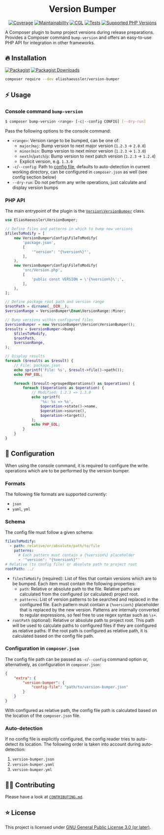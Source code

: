 <div align="center">

# Version Bumper

[![Coverage](https://img.shields.io/coverallsCoverage/github/eliashaeussler/version-bumper?logo=coveralls)](https://coveralls.io/github/eliashaeussler/version-bumper)
[![Maintainability](https://img.shields.io/codeclimate/maintainability/eliashaeussler/version-bumper?logo=codeclimate)](https://codeclimate.com/github/eliashaeussler/version-bumper/maintainability)
[![CGL](https://img.shields.io/github/actions/workflow/status/eliashaeussler/version-bumper/cgl.yaml?label=cgl&logo=github)](https://github.com/eliashaeussler/version-bumper/actions/workflows/cgl.yaml)
[![Tests](https://img.shields.io/github/actions/workflow/status/eliashaeussler/version-bumper/tests.yaml?label=tests&logo=github)](https://github.com/eliashaeussler/version-bumper/actions/workflows/tests.yaml)
[![Supported PHP Versions](https://img.shields.io/packagist/dependency-v/eliashaeussler/version-bumper/php?logo=php)](https://packagist.org/packages/eliashaeussler/version-bumper)

</div>

A Composer plugin to bump project versions during release preparations.
Provides a Composer command `bump-version` and offers an easy-to-use PHP
API for integration in other frameworks.

## 🔥 Installation

[![Packagist](https://img.shields.io/packagist/v/eliashaeussler/version-bumper?label=version&logo=packagist)](https://packagist.org/packages/eliashaeussler/version-bumper)
[![Packagist Downloads](https://img.shields.io/packagist/dt/eliashaeussler/version-bumper?color=brightgreen)](https://packagist.org/packages/eliashaeussler/version-bumper)

```bash
composer require --dev eliashaeussler/version-bumper
```

## ⚡ Usage

### Console command `bump-version`

```bash
$ composer bump-version <range> [-c|--config CONFIG] [--dry-run]
```

Pass the following options to the console command:

* `<range>`: Version range to be bumped, can be one of:
  - `major`/`maj`: Bump version to next major version
    (`1.2.3` -> `2.0.0`)
  - `minor`/`min`: Bump version to next minor version
    (`1.2.3` -> `1.3.0`)
  - `next`/`n`/`patch`/`p`: Bump version to next patch
    version (`1.2.3` -> `1.2.4`)
  - Explicit version, e.g. `1.3.0`
* `-c`/`--config`: Path to [config file](#-configuration),
  defaults to auto-detection in current working directory,
  can be configured in `composer.json` as well (see
  config section below)
* `--dry-run`: Do not perform any write operations, just
  calculate and display version bumps

### PHP API

The main entrypoint of the plugin is the
[`Version\VersionBumper`](src/Version/VersionBumper.php) class.

```php
use EliasHaeussler\VersionBumper;

// Define files and patterns in which to bump new versions
$filesToModify = [
    new VersionBumper\Config\FileToModify(
        'package.json',
        [
            '"version": "{%version%}"',
        ],
    ),
    new VersionBumper\Config\FileToModify(
        'src/Version.php',
        [
            'public const VERSION = \'{%version%}\';',
        ],
    ),
];

// Define package root path and version range
$rootPath = dirname(__DIR__);
$versionRange = VersionBumper\Enum\VersionRange::Minor;

// Bump versions within configured files
$versionBumper = new VersionBumper\Version\VersionBumper();
$results = $versionBumper->bump(
    $filesToModify,
    $rootPath,
    $versionRange,
);

// Display results
foreach ($results as $result) {
    // File: package.json
    echo sprintf('File: %s', $result->file()->path());
    echo PHP_EOL;

    foreach ($result->groupedOperations() as $operations) {
        foreach ($operations as $operation) {
            // Modified: 1.2.3 => 1.3.0
            echo sprintf(
                '%s: %s => %s',
                $operation->state()->name,
                $operation->source(),
                $operation->target(),
            );
            echo PHP_EOL;
        }
    }
}
```

## 📝 Configuration

When using the console command, it is required to configure
the write operations which are to be performed by the version
bumper.

### Formats

The following file formats are supported currently:

* `json`
* `yaml`, `yml`

### Schema

The config file must follow a given schema:

```yaml
filesToModify:
  - path: relative/or/absolute/path/to/file
    patterns:
      # Each pattern must contain a {%version%} placeholder
      - '"version": "{%version%}"'
# Relative (to config file) or absolute path to project root
rootPath: ../
```

* `filesToModify` (required): List of files that contain versions which
  are to be bumped. Each item must contain the following properties:
  - `path`: Relative or absolute path to the file. Relative paths
    are calculated from the configured (or calculated) project root.
  - `patterns`: List of version patterns to be searched and replaced
    in the configured file. Each pattern must contain a
    `{%version%}` placeholder that is replaced by the new version.
    Patterns are internally converted to regular expressions, so
    feel free to use regex syntax such as `\s+`.
* `rootPath` (optional): Relative or absolute path to project root.
  This path will be used to calculate paths to configured files if
  they are configured as relative paths. If the root path is configured
  as relative path, it is calculated based on the config file path.

### Configuration in `composer.json`

The config file path can be passed as `-c`/`--config` command
option or, alternatively, as configuration in `composer.json`:

```json
{
    "extra": {
        "version-bumper": {
            "config-file": "path/to/version-bumper.json"
        }
    }
}
```

With configured as relative path, the config file path is
calculated based on the location of the `composer.json` file.

### Auto-detection

If no config file is explicitly configured, the config reader
tries to auto-detect its location. The following order is taken
into account during auto-detection:

1. `version-bumper.json`
2. `version-bumper.yaml`
3. `version-bumper.yml`

## 🧑‍💻 Contributing

Please have a look at [`CONTRIBUTING.md`](CONTRIBUTING.md).

## ⭐ License

This project is licensed under [GNU General Public License 3.0 (or later)](LICENSE).

